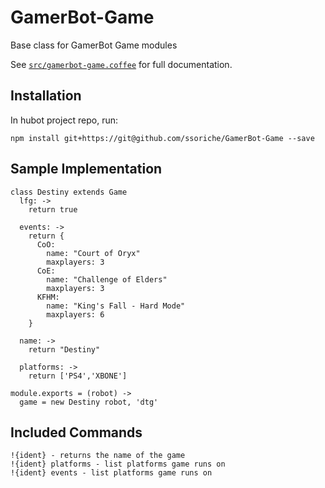 # GamerBot-Game

Base class for GamerBot Game modules

See [`src/gamerbot-game.coffee`](src/gamerbot-game.coffee) for full documentation.

## Installation

In hubot project repo, run:

`npm install git+https://git@github.com/ssoriche/GamerBot-Game --save`

## Sample Implementation

```
class Destiny extends Game
  lfg: ->
    return true

  events: ->
    return {
      CoO:
        name: "Court of Oryx"
        maxplayers: 3
      CoE:
        name: "Challenge of Elders"
        maxplayers: 3
      KFHM:
        name: "King's Fall - Hard Mode"
        maxplayers: 6
    }

  name: ->
    return "Destiny"

  platforms: ->
    return ['PS4','XBONE']

module.exports = (robot) ->
  game = new Destiny robot, 'dtg'
```

## Included Commands

```
!{ident} - returns the name of the game
!{ident} platforms - list platforms game runs on
!{ident} events - list platforms game runs on
```
